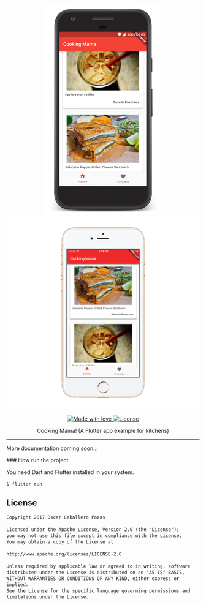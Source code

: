 <p align="center">
    <img src="art/pixel.png" width="300px">
    <img src="art/iphone.png" width="600px">
</p>

<p align="center">
  <a href="#">
    <img src="https://img.shields.io/badge/made%20with-love-E760A4.svg" alt="Made with love">
  </a>
  <a href="https://opensource.org/licenses/Apache-2.0" target="_blank">
    <img src="https://img.shields.io/hexpm/l/plug.svg" alt="License">
  </a>
</p>

<p align="center">
Cooking Mama! (A Flutter app example for kitchens)
</p>

-------

More documentation coming soon...

### How run the project

You need Dart and Flutter installed in your system.

```shell
$ flutter run
```

License
-------

```
Copyright 2017 Oscar Caballero Pozas

Licensed under the Apache License, Version 2.0 (the "License");
you may not use this file except in compliance with the License.
You may obtain a copy of the License at

http://www.apache.org/licenses/LICENSE-2.0

Unless required by applicable law or agreed to in writing, software
distributed under the License is distributed on an "AS IS" BASIS,
WITHOUT WARRANTIES OR CONDITIONS OF ANY KIND, either express or implied.
See the License for the specific language governing permissions and
limitations under the License.
```
